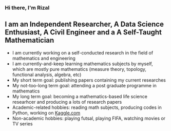 ### Hi there, I'm Rizal

## I am an Independent Researcher, A Data Science Enthusiast, A Civil Engineer and a A Self-Taught Mathematician

- I am currently working on a self-conducted research in the field of mathematics and engineering
- I am currently-and-keep learning mathematics subjects by myself, which are mostly pure mathematics (measure theory, topology, functional analysis, algebra, etc)
- My short term goal: publishing papers containing my current researches
- My not-too-long term goal: attending a post graduate programme in mathematics
- My long term goal: becoming a mathematics-based life science researhcer and producing a lots of research papers
- Academic-related hobbies: reading math subjects, producing codes in Python, working on [Kaggle.com](https://www.kaggle.com/rizalpurnawan)
- Non-academic hobbies: playing futsal, playing FIFA, watching movies or TV series


<!---
rizalpurnawan23/rizalpurnawan23 is a ✨ special ✨ repository because its `README.md` (this file) appears on your GitHub profile.
You can click the Preview link to take a look at your changes.
--->
